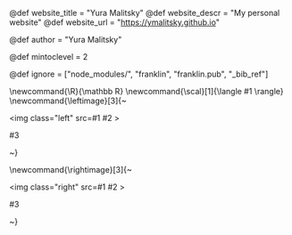 <!--
Add here global page variables to use throughout your
website.
The website_* must be defined for the RSS to work
-->
@def website_title = "Yura Malitsky"
@def website_descr = "My personal website"
@def website_url   = "https://ymalitsky.github.io"

@def author = "Yura Malitsky"

@def mintoclevel = 2




<!--
Add here files or directories that should be ignored by Franklin, otherwise
these files might be copied and, if markdown, processed by Franklin which
you might not want. Indicate directories by ending the name with a `/`.
-->
@def ignore = ["node_modules/", "franklin", "franklin.pub", "_bib_ref"]

<!--
Add here global latex commands to use throughout your
pages. It can be math commands but does not need to be.
For instance:
* \newcommand{\phrase}{This is a long phrase to copy.}
-->
\newcommand{\R}{\mathbb R}
\newcommand{\scal}[1]{\langle #1 \rangle}
\newcommand{\leftimage}[3]{~~~<div class="row"><div class="container"><img class="left" src=#1 #2 > <p> #3</p><p><div style="clear: both"></div></div></div>~~~}

\newcommand{\rightimage}[3]{~~~<div class="row"><div class="container"><img class="right" src=#1 #2 > <p> #3</p><p><div style="clear: both"></div></div></div>~~~}
